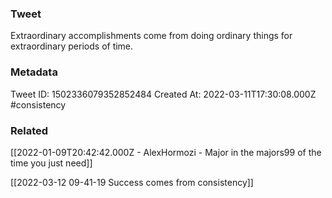 ### Tweet
Extraordinary accomplishments come from doing ordinary things for extraordinary periods of time.

### Metadata
Tweet ID: 1502336079352852484
Created At: 2022-03-11T17:30:08.000Z
#consistency 

### Related
[[2022-01-09T20:42:42.000Z - AlexHormozi - Major in the majors99 of the time you just need]]

[[2022-03-12 09-41-19 Success comes from consistency]]
